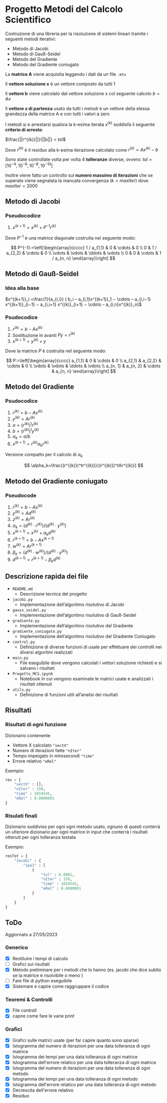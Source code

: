 # Progetto Metodi del Calcolo Scientifico

Costruzione di una libreria per la risoluzione di sistemi lineari tramite i seguenti metodi iterativi:

- Metodo di Jacobi
- Metodo di Gauß-Seidel
- Metodo del Gradiente
- Metodo del Gradiente coniugato

La **matrice A** viene acquisita leggendo i  dati da un file `.mtx`

Il **vettore soluzione x** è un vettore composto da tutti $1$

Il **vettore b** viene calcolato dal vettore soluzione x col seguente calcolo $b=Ax$

Il **vettore x di partenza** usato da tutti i metodi è un vettore della stessa grandezza della matrice A e con tutti i valori a zero

I metodi si e arrestarsi qualora la k-esima iterata $x^{(k)}$ soddisfa il seguente **criterio di arresto**:

$\frac{||r^{(k)}||}{||b||} < tol$

Dove $r^{(k)}$ è il residuo alla k-esima iterazione calcolato come $r^{(k)}=Ax^{(k)} − b$

Sono state controllate volta per volta 4 **tolleranze** diverse, ovvero:
$tol = [10^{−4}, 10^{−6}, 10^{−8}, 10^{−10}]$

Inoltre viene fatto un controllo sul **numero massimo di iterazioni** che se superato viene segnalata la mancata convergenza $(k>maxIter)$ dove $maxIter = 2000$

## Metodo di Jacobi

### Pseudocodice

1. $x^{(k+1)} = x^{(k)} + P^{-1}r^{(k)}$

Dove $P^{-1}$ è una matrice diagonale costruita nel seguente modo:

$$
P^{-1}:=\left[\begin{array}{cccc}
1 / a_{1,1} & 0 & \cdots & 0 \\
0 & 1 / a_{2,2} & \cdots & 0 \\
\vdots & \vdots & \ddots & \vdots \\
0 & 0 & \cdots & 1 / a_{n, n}
\end{array}\right]
$$

## Metodo di Gauß-Seidel

### Idea alla base

$x^{(k+1)}_i =\frac{1}{a_{i,i}} ( b_i – a_{i,1}x^{(k+1)}_1 − \cdots  – a_{i,i−1} x^{(k+1)}_{i−1}  − a_{i,i+1} x^{(k)}_{i+1}  − \cdots – a_{i,n}x^{(k)}_n)$

### Psudocodice

1. $r^{(k)} = b − Ax^{(k)}$
2. Sostituzione in avanti $Py = r^{(k)}$
3. $x^{(k+1)} = y^{(k)} + y$

Dove la matrice $P$ è costruita nel seguente modo:

$$
P:=\left[\begin{array}{cccc}
a_{1,1} & 0 & \cdots & 0 \\
a_{2,1} & a_{2,2} & \cdots & 0 \\
\vdots & \vdots & \ddots & \vdots \\
a_{n, 1} & a_{n, 2} & \cdots & a_{n, n}
\end{array}\right]
$$

## Metodo del Gradiente

### Psudocodice

1. $r^{(k)} = b -Ax^{(k)}$
2. $y^{(k)} = Ar^{(k)}$
3. $a = (r^{(k)})^tr^{(k)}$
4. $b = (r^{(k)})^ty^{(k)}$
5. $\alpha_k = a/b$
6. $x^{(k+1)} = r^{(k)} \alpha_kr^{(k)}$

Versione compatto per il calcolo di $\alpha_k$

$$
\alpha_k=\frac{(r^{(k)})^tr^{(k)}}{(r^{(k)})^tAr^{(k)}}
$$

## Metodo del Gradiente coniugato

### Pseudocode

1. $r^{(k)}=b−Ax^{(k)}$
2. $y^{(k)} = Ad^{(k)}$
3. $z^{(k)} = Ar^{(k)}$
4. $\alpha_k = (d^{(k)} · r^{(k)})/(d^{(k)} · y^{(k)})$
5. $x^{(k+1)} = x^{(k)} + \alpha_kd^{(k)}$
6. $r^{(k+1)}=b−Ax^{(k+1)}$
7. $w^{(k)} = Ar^{(k+1)}$
8. $\beta_k = (d^{(k)} · w^{(k)})/(d^{(k)} · y^{(k)})$
9. $d^{(k+1)} = r^{(k+1)} − \beta_kd^{(k)}$

## Descrizione rapida dei file

- `README.md`
  - Descrizione tecnica del progetto
- `jacobi.py`
  - Implementazione dell’algoritmo risolutivo di Jacobi
- `gauss_seidel.py`
  - Implementazione dell’algoritmo risolutivo di Gauß-Seidel
- `gradiente.py`
  - Implementazione dell’algoritmo risolutivo del Gradiente
- `gradiente_coniugato.py`
  - Implementazione dell’algoritmo risolutivo del Gradiente Coniugato
- `control.py`
  - Definizione di diverse funzioni di usate per effettuare dei controlli nei diversi algoritmi realizzati
- `main.py`
  - File eseguibile dove vengono calcolati i vettori soluzione richiesti e si salvano i risultati
- `Progetto_MCS.ipynb`
  - Notebook in cui vengono esaminate le matrici usate e analizzati i risultati ottenuti
- `utils.py`
  - Definizione di funzioni utili all’analisi dei risultati


## Risultati

### Risultati di ogni funzione

Dizionario contenente

- Vettore X calcolato `"vectX"`
- Numero di iterazioni fatte `"nIter"`
- Tempo impeigato in mirosecondi `"time"`
- Errore relativo `"eRel"`

Esempio:

```python
res = {
    "vectX" : [],
    "nIter" : 150,
    "time" : 1654545,
    "eRel" : 0.0000001 
}
```

### Risulati finali

Dizionario suddiviso per ogni ogni metodo usato, ognuno di questi conterrà un ulteriore dizionario per ogni matrice in input che conterrà i risultati ottenuti per ogni tolleranza testata

Esempio:

```python
resTot = {
    "Jacobi" : {
        "spa1" : [
            {
                "tol" : 0.0001,
                "nIter" : 150,
                "time" : 1654545,
                "eRel" : 0.0000001 
            }
        ]
    }
}
```

## ToDo

Aggiornato a 27/05/2023

### Generico

- [x] Restituire i tempi di calcolo
- [ ] Grafici sui risultati
- [x] Metodo preliminare per i metodi che lo hanno (es. jacobi che dice subito se la matrice è risolvibile o meno )
- [ ] Fare file di python eseguibile
- [x] Sistemare e capire come raggruppare il codice

### Teoremi & Controlli

- [x] File controll
- [x] capire come fare le varie print

### Grafici

- [x] Grafici sulle matrici usate (per far capire quanto sono sparse)
- [x] Istogramma del numero di iterazioni per una data tolleranza di ogni matrice
- [x] Istogramma dei tempi per una data tolleranza di ogni matrice
- [x] Istogramma dell'errore relatico per una data tolleranza di ogni matrice
- [x] Istogramma del numero di iterazioni per una data tolleranza di ogni metodo
- [x] Istogramma dei tempi per una data tolleranza di ogni metodo
- [x] Istogramma dell'errore relatico per una data tolleranza di ogni metodo
- [x] Decrescita dell'errore relativo
- [x] Residuo
